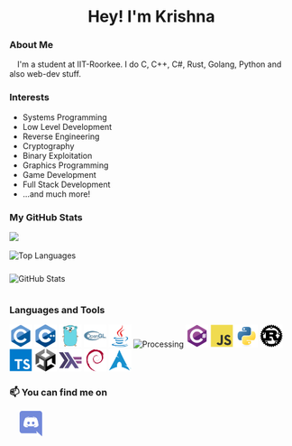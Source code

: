 <h1 align='center'>Hey! I'm Krishna</h1>

### About Me
&ensp;&ensp;I'm a student at IIT-Roorkee. I do C, C++, C#, Rust, Golang, Python and also web-dev stuff.  

### Interests
- Systems Programming
- Low Level Development
- Reverse Engineering
- Cryptography
- Binary Exploitation
- Graphics Programming
- Game Development
- Full Stack Development
- ...and much more!

### My GitHub Stats
![](https://komarev.com/ghpvc/?username=krishna2803&style=flat-square&abbreviated=true)

<div style="display: flex; justify-content: space-between; align-items: flex-start; flex-wrap: wrap; gap: 10px;">
  <img src="https://github-readme-stats.vercel.app/api/top-langs?username=krishna2803&show_icons=true&theme=gruvbox&locale=en&hide_border=true&hide=javascript,ejs,html,csharp,css,dart,jupyter%20notebook&layout=compact" 
       alt="Top Languages" 
       style="flex: 1; min-width: 300px; max-width: 48%;"/>
  
  <img src="https://github-readme-stats.vercel.app/api?username=krishna2803&show_icons=true&theme=gruvbox&locale=en&hide_border=true" 
       alt="GitHub Stats" 
       style="flex: 1; min-width: 300px; max-width: 48%;"/>
</div>

### Languages and Tools

<p>
  <a href="https://www.cprogramming.com/" target="_blank" rel="noreferrer" style="text-decoration: none;">
    <img src="https://raw.githubusercontent.com/devicons/devicon/master/icons/c/c-original.svg" alt="C" width="40" height="40"/>
  </a>
  <a href="https://www.w3schools.com/cpp/" target="_blank" rel="noreferrer" style="text-decoration: none;">
    <img src="https://raw.githubusercontent.com/devicons/devicon/master/icons/cplusplus/cplusplus-original.svg" alt="C++" width="40" height="40"/>
  </a>
  <a href="https://golang.org" target="_blank" rel="noreferrer" style="text-decoration: none;">
    <img src="https://raw.githubusercontent.com/devicons/devicon/master/icons/go/go-original.svg" alt="Go" width="40" height="40"/>
  </a>
  <a href="https://www.opengl.org/" target="_blank" rel="noreferrer" style="text-decoration: none;">
    <img src="https://raw.githubusercontent.com/devicons/devicon/master/icons/opengl/opengl-original.svg" alt="OpenGL" width="40" height="40"/>
  </a>
  <a href="https://www.java.com" target="_blank" rel="noreferrer" style="text-decoration: none;">
    <img src="https://raw.githubusercontent.com/devicons/devicon/master/icons/java/java-original.svg" alt="Java" width="40" height="40"/>
  </a>
  <a href="https://processing.org/" target="_blank" rel="noreferrer" style="text-decoration: none;">
    <img src="https://processing.org/favicon.svg" alt="Processing" width="40" height="40"/>
  </a>
  <a href="https://www.w3schools.com/cs/" target="_blank" rel="noreferrer" style="text-decoration: none;">
    <img src="https://raw.githubusercontent.com/devicons/devicon/master/icons/csharp/csharp-original.svg" alt="C#" width="40" height="40"/>
  </a>
  <a href="https://developer.mozilla.org/en-US/docs/Web/JavaScript" target="_blank" rel="noreferrer" style="text-decoration: none;">
    <img src="https://raw.githubusercontent.com/devicons/devicon/master/icons/javascript/javascript-original.svg" alt="JavaScript" width="40" height="40"/>
  </a>
  <a href="https://www.python.org" target="_blank" rel="noreferrer" style="text-decoration: none;">
    <img src="https://raw.githubusercontent.com/devicons/devicon/master/icons/python/python-original.svg" alt="Python" width="40" height="40"/>
  </a>
  <a href="https://www.rust-lang.org" target="_blank" rel="noreferrer" style="text-decoration: none;">
    <img src="https://raw.githubusercontent.com/devicons/devicon/master/icons/rust/rust-original.svg" alt="Rust" width="40" height="40"/>
  </a>
  <a href="https://www.typescriptlang.org/" target="_blank" rel="noreferrer" style="text-decoration: none;">
    <img src="https://raw.githubusercontent.com/devicons/devicon/master/icons/typescript/typescript-original.svg" alt="TypeScript" width="40" height="40"/>
  </a>
  <a href="https://unity.com/" target="_blank" rel="noreferrer" style="text-decoration: none;">
    <img src="https://raw.githubusercontent.com/devicons/devicon/master/icons/unity/unity-original.svg" alt="Unity" width="40" height="40"/>
  </a>
  <a href="https://www.haskell.org/" target="_blank" rel="noreferrer" style="text-decoration: none;">
    <img src="https://raw.githubusercontent.com/devicons/devicon/master/icons/haskell/haskell-original.svg" alt="Haskell" width="40" height="40"/>
  </a>
  <a href="https://www.debian.org/" target="_blank" rel="noreferrer" style="text-decoration: none;">
    <img src="https://raw.githubusercontent.com/devicons/devicon/master/icons/debian/debian-plain.svg" alt="Debian" width="40" height="40"/>
  </a>
  <a href="https://www.archlinux.org/" target="_blank" rel="noreferrer" style="text-decoration: none;">
    <img src="https://raw.githubusercontent.com/devicons/devicon/master/icons/archlinux/archlinux-original.svg" alt="Arch Linux" width="40" height="40"/>
  </a>
</p>

### 📫 You can find me on
&ensp;&ensp;
<a href='https://discordapp.com/users/503934699631017984'>
<img src='./assets/discord-seeklogo.com.svg' align='center' alt='discord-og-logo' width=40px />
</a>


<!--
**krishna2803/krishna2803** is a ✨ _special_ ✨ repository because its `README.md` (this file) appears on your GitHub profile.

Here are some ideas to get you started:

- 🔭 I’m currently working on ...
- 🌱 I’m currently learning ...
- 👯 I’m looking to collaborate on ...
- 🤔 I’m looking for help with ...
- 💬 Ask me about ...
- 📫 How to reach me: ...
- ⚡ Fun fact: ...
-->
